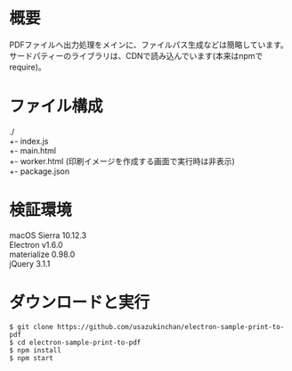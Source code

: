 # 概要
PDFファイルへ出力処理をメインに、ファイルパス生成などは簡略しています。  
サードパティーのライブラリは、CDNで読み込んでいます(本来はnpmでrequire)。  

# ファイル構成
./  
 +- index.js  
 +- main.html  
 +- worker.html (印刷イメージを作成する画面で実行時は非表示)  
 +- package.json  

# 検証環境
macOS Sierra 10.12.3  
Electron v1.6.0  
materialize 0.98.0  
jQuery 3.1.1  

# ダウンロードと実行
```
$ git clone https://github.com/usazukinchan/electron-sample-print-to-pdf
$ cd electron-sample-print-to-pdf
$ npm install
$ npm start
```
